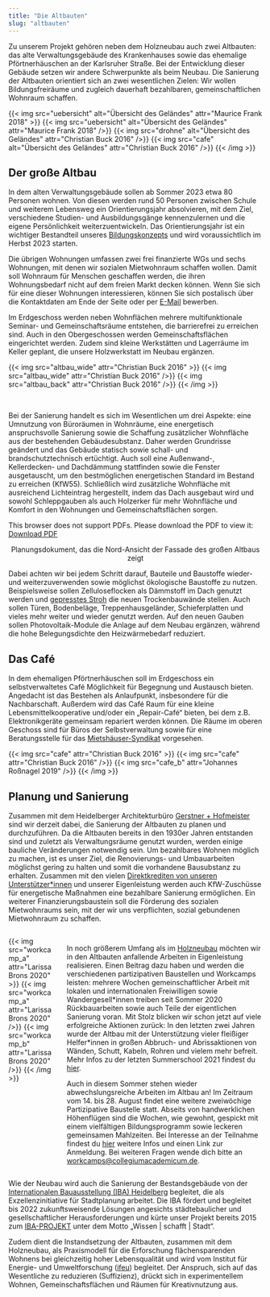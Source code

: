 ```yaml
---
title: "Die Altbauten"
slug: "altbauten"
---
```


Zu unserem Projekt gehören neben dem Holzneubau auch zwei Altbauten: das alte Verwaltungsgebäude des Krankenhauses
sowie das ehemalige Pförtnerhäuschen an der Karlsruher Straße. Bei der Entwicklung dieser Gebäude setzen wir andere 
Schwerpunkte als beim Neubau. Die Sanierung der Altbauten orientiert sich an zwei wesentlichen Zielen: Wir wollen 
Bildungsfreiräume und zugleich dauerhaft bezahlbaren, gemeinschaftlichen Wohnraum schaffen. 


{{< img src="uebersicht" alt="Übersicht des Geländes" attr="Maurice Frank 2018" >}}
    {{< img src="uebersicht" alt="Übersicht des Geländes" attr="Maurice Frank 2018" />}}
    {{< img src="drohne" alt="Übersicht des Geländes" attr="Christian Buck 2016" />}}
    {{< img src="cafe" alt="Übersicht des Geländes" attr="Christian Buck 2016" />}}
{{< /img >}}


## Der große Altbau

In dem alten Verwaltungsgebäude sollen ab Sommer 2023 etwa 80 Personen wohnen.
Von diesen werden rund 50 Personen zwischen Schule und weiterem Lebensweg ein Orientierungsjahr absolvieren, mit dem 
Ziel, verschiedene Studien- und Ausbildungsgänge kennenzulernen und die eigene Persönlichkeit weiterzuentwickeln. 
Das Orientierungsjahr ist ein wichtiger Bestandteil unseres [Bildungskonzepts](/bildung/) und wird voraussichtlich im 
Herbst 2023 starten.

Die übrigen Wohnungen umfassen zwei frei finanzierte WGs und sechs Wohnungen, mit denen wir sozialen Mietwohnraum
schaffen wollen. Damit soll Wohnraum für Menschen geschaffen werden, die ihren Wohnungsbedarf nicht auf dem freien Markt
decken können. Wenn Sie sich für eine dieser Wohnungen interessieren, können Sie sich postalisch über die Kontaktdaten 
am Ende der Seite oder per [E-Mail](mailto:kontakt@collegiumacademicum.de) bewerben.

Im Erdgeschoss werden neben Wohnflächen mehrere multifunktionale Seminar- und Gemeinschaftsräume entstehen, die
barrierefrei zu erreichen sind. Auch in den Obergeschossen werden Gemeinschaftsflächen eingerichtet werden.
Zudem sind kleine Werkstätten und Lagerräume im Keller geplant, die unsere Holzwerkstatt im Neubau ergänzen.


{{< img src="altbau_wide" attr="Christian Buck 2016" >}}
    {{< img src="altbau_wide" attr="Christian Buck 2016" />}}
    {{< img src="altbau_back" attr="Christian Buck 2016" />}}
{{< /img >}}

<br>

Bei der Sanierung handelt es sich im Wesentlichen um drei Aspekte: eine Umnutzung von Büroräumen in Wohnräume, eine 
energetisch anspruchsvolle Sanierung sowie die Schaffung zusätzlicher Wohnfläche aus der bestehenden Gebäudesubstanz.
Daher werden Grundrisse geändert und das Gebäude statisch sowie schall- und brandschutztechnisch ertüchtigt.
Auch soll eine Außenwand-, Kellerdecken- und Dachdämmung stattfinden sowie die Fenster ausgetauscht, um den
bestmöglichen energetischen Standard im Bestand zu erreichen (KfW55).
Schließlich wird zusätzliche Wohnfläche mit ausreichend Lichteintrag hergestellt,
indem das Dach ausgebaut wird und sowohl Schleppgauben als auch Holzerker für mehr Wohnfläche und Komfort in den
Wohnungen und Gemeinschaftsflächen sorgen.

<object data="altbau_fassade_nord.pdf" type="application/pdf" width="100%" height="100%">
    This browser does not support PDFs. Please download the PDF to view it: <a href="altbau_fassade_nord.pdf">Download PDF</a>
</object>
<p><center>Planungsdokument, das die Nord-Ansicht der Fassade des großen Altbaus zeigt</center></p>

Dabei achten wir bei jedem Schritt darauf, Bauteile und Baustoffe wieder- und weiterzuverwenden sowie möglichst
ökologische Baustoffe zu nutzen. Beispielsweise sollen Zelluloseflocken als Dämmstoff im Dach genutzt werden und
[gepresstes Stroh](https://stramentec.com/) die neuen Trockenbauwände stellen. Auch sollen Türen, Bodenbeläge, 
Treppenhausgeländer, Schieferplatten und vieles mehr weiter und wieder genutzt werden. Auf den neuen Gauben sollen
Photovoltaik-Module die Anlage auf dem Neubau ergänzen, während die hohe Belegungsdichte den Heizwärmebedarf
reduziert.

## Das Café

In dem ehemaligen Pförtnerhäuschen soll im Erdgeschoss ein selbstverwaltetes Café Möglichkeit für Begegnung und
Austausch bieten. Angedacht ist das Bestehen als Anlaufpunkt, insbesondere für die Nachbarschaft.
Außerdem wird das Café Raum für eine kleine Lebensmittelkooperative und/oder ein „Repair-Café“ bieten, bei dem z.B.
Elektronikgeräte gemeinsam repariert werden können. Die Räume im oberen Geschoss sind für Büros der Selbstverwaltung
sowie für eine Beratungsstelle für das [Mietshäuser-Syndikat](https://www.syndikat.org/de/unternehmensverbund/) 
vorgesehen.

{{< img src="cafe" attr="Christian Buck 2016" >}}
    {{< img src="cafe" attr="Christian Buck 2016" />}}
    {{< img src="cafe_b" attr="Johannes Roßnagel 2019" />}}
{{< /img >}}

## Planung und Sanierung

Zusammen mit dem Heidelberger Architekturbüro [Gerstner + Hofmeister](https://gerstner-hofmeister.de/) sind wir derzeit 
dabei, die Sanierung der Altbauten zu planen und durchzuführen. Da die Altbauten bereits in den 1930er Jahren entstanden
sind und zuletzt als Verwaltungsräume genutzt wurden, werden einige bauliche Veränderungen notwendig sein. 
Um bezahlbares Wohnen möglich zu machen, ist es unser Ziel, die Renovierungs- und Umbauarbeiten möglichst gering zu 
halten und somit die vorhandene Bausubstanz zu erhalten. Zusammen mit den vielen 
[Direktkrediten von unseren Unterstützer*innen](https://collegiumacademicum.de/direktkredite/) und unserer Eigenleistung
werden auch KfW-Zuschüsse für energetische Maßnahmen eine bezahlbare Sanierung ermöglichen.
Ein weiterer Finanzierungsbaustein soll die Förderung des sozialen Mietwohnraums sein, mit der wir uns verpflichten, 
sozial gebundenen Mietwohnraum zu schaffen. 

<div class="columns" style="margin-top: 2em;">
    <div class="column">
    {{< img src="workcamp_a" attr="Larissa Brons 2020" >}}
      {{< img src="workcamp_a" attr="Larissa Brons 2020" />}}
      {{< img src="workcamp_b" attr="Larissa Brons 2020" />}}
    {{< /img >}}
    </div>
    <div class="column">
<p>In noch größerem Umfang als im <a href="/neubau">Holzneubau</a> möchten wir in den Altbauten 
anfallende Arbeiten in Eigenleistung realisieren. Einen Beitrag dazu haben und werden die verschiedenen partizipativen 
Baustellen und Workcamps leisten: mehrere Wochen gemeinschaftlicher Arbeit mit lokalen und internationalen Freiwilligen 
sowie Wandergesell*innen treiben seit Sommer 2020 Rückbauarbeiten sowie auch Teile der eigentlichen Sanierung voran.
Mit Stolz blicken wir schon jetzt auf viele erfolgreiche Aktionen zurück: 
In den letzten zwei Jahren wurde der Altbau mit der Unterstützung vieler fleißiger Helfer*innen in großen Abbruch- und 
Abrissaktionen von Wänden, Schutt, Kabeln, Rohren und vielem mehr befreit.
Mehr Infos zu der letzten Summerschool 2021 findest du <a href="/summerschool">hier</a>.
</p>
<p> Auch in diesem Sommer stehen wieder abwechslungsreiche Arbeiten im Altbau an! 
Im Zeitraum vom 14. bis 28. August findet eine weitere zweiwöchige Partizipative Baustelle statt. Abseits von 
handwerklichen Höhenflügen sind die Wochen, wie gewohnt, gespickt mit einem vielfältigen Bildungsprogramm sowie leckeren
gemeinsamen Mahlzeiten. Bei Interesse an der Teilnahme findest du <a href="/aktionen">hier</a> weitere Infos und einen 
Link zur Anmeldung. Bei weiteren Fragen wende dich bitte an 
<a href="mailto:workcamps@collegiumacademicum.de">workcamps@collegiumacademicum.de</a>. 
</p>    
</div>
</div>

Wie der Neubau wird auch die Sanierung der Bestandsgebäude von der 
[Internationalen Bauausstellung (IBA) Heidelberg](https://iba.heidelberg.de/de) begleitet, die als Exzellenzinitiative 
für Stadtplanung arbeitet. 
Die IBA fördert und begleitet bis 2022 zukunftsweisende Lösungen angesichts städtebaulicher und gesellschaftlicher 
Herausforderungen und kürte unser Projekt bereits 2015 zum 
[IBA-PROJEKT](https://iba.heidelberg.de/de/projekte/collegium-academicum) unter dem Motto „Wissen | schafft | Stadt“.

Zudem dient die Instandsetzung der Altbauten, zusammen mit dem Holzneubau, als Praxismodell für die Erforschung 
flächensparenden Wohnens bei gleichzeitig hoher Lebensqualität und wird vom Institut für Energie- und Umweltforschung 
([ifeu](https://www.ifeu.de/projekt/suprastadt/)) begleitet. Der Anspruch, sich auf das Wesentliche zu reduzieren 
(Suffizienz), drückt sich in experimentellem Wohnen, Gemeinschaftsflächen und Räumen für Kreativnutzung aus.
